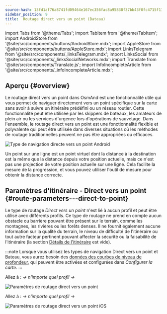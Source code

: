 ```yaml
---
source-hash: 13fd1af76a8741fd09464e167ec356fac8a95838f37bb43f0fc4715f11186d0d
sidebar_position: 9
title:  Routage direct vers un point (Bateau)
---
```


import Tabs from '@theme/Tabs';
import TabItem from '@theme/TabItem';
import AndroidStore from '@site/src/components/buttons/AndroidStore.mdx';
import AppleStore from '@site/src/components/buttons/AppleStore.mdx';
import LinksTelegram from '@site/src/components/_linksTelegram.mdx';
import LinksSocial from '@site/src/components/_linksSocialNetworks.mdx';
import Translate from '@site/src/components/Translate.js';
import InfoIncompleteArticle from '@site/src/components/_infoIncompleteArticle.mdx';

## Aperçu {#overview}

Le routage direct vers un point dans OsmAnd est une fonctionnalité utile qui vous permet de naviguer directement vers un point spécifique sur la carte sans avoir à suivre un itinéraire prédéfini ou un réseau routier. Cette fonctionnalité peut être utilisée par les skippers de bateaux, les amateurs de plein air ou les services d'urgence lors d'opérations de sauvetage. Dans l'ensemble, le routage direct vers un point est une fonctionnalité flexible et polyvalente qui peut être utilisée dans diverses situations où les méthodes de routage traditionnelles peuvent ne pas être appropriées ou efficaces.

![Type de navigation directe vers un point Android](@site/static/img/navigation/boat/direct_navigation_type_android.png)

Un point sur une ligne est un point virtuel dont la distance à la destination est la même que la distance depuis votre position actuelle, mais ce n'est pas une projection de votre position actuelle sur une ligne. Cela facilite la mesure de la progression, et vous pouvez utiliser l'outil de mesure pour obtenir la distance correcte.

## Paramètres d'itinéraire - Direct vers un point {#route-parameters---direct-to-point}

Le type de routage *Direct vers un point* n'est lié à aucun profil et peut être utilisé avec différents profils.
Ce type de routage ne prend en compte aucun obstacle ou barrière pouvant être présent sur le terrain, comme les montagnes, les rivières ou les forêts denses. Il ne fournit également aucune information sur la qualité du terrain, le niveau de difficulté de l'itinéraire ou tout autre facteur pertinent pouvant affecter la sécurité ou la faisabilité de l'itinéraire (la section [Détails de l'itinéraire](../setup/route-details.md) est vide).

:::note
Lorsque vous utilisez les types de navigation Direct vers un point et Bateau, vous aurez besoin des [données des courbes de niveau de profondeur](../../plugins/nautical-charts.md#nautical-map-style), qui peuvent être activées et configurées dans *Configurer la carte*.
:::

<Tabs groupId="operating-systems" queryString="current-os">

<TabItem value="android" label="Android">

Allez à : *<Translate android="true" ids="shared_string_menu,shared_string_settings"/> → n'importe quel profil → <Translate android="true" ids="routing_settings_2,nav_type_hint"/>*

![Paramètres de routage direct vers un point](@site/static/img/navigation/routing/direct_to_point_routing_3_andr.png)

</TabItem>

<TabItem value="ios" label="iOS">

Allez à : *<Translate android="true" ids="shared_string_menu,shared_string_settings"/> → n'importe quel profil → <Translate android="true" ids="routing_settings_2,nav_type_hint"/>*

![Paramètres de routage direct vers un point iOS](@site/static/img/navigation/routing/direct_to_point_ios.png)

</TabItem>

</Tabs>